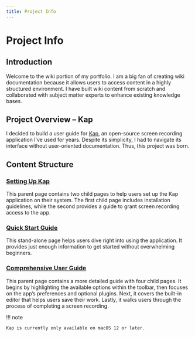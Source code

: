 ```yaml
---
title: Project Info
---
```


# Project Info

## **Introduction**

Welcome to the wiki portion of my portfolio. I am a big fan of creating wiki documentation because it allows users to access content in a highly structured environment. I have built wiki content from scratch and collaborated with subject matter experts to enhance existing knowledge bases.

## **Project Overview – Kap**

I decided to build a user guide for [Kap](https://getkap.co/), an open-source screen recording application I’ve used for years. Despite its simplicity, I had to navigate its interface without user-oriented documentation. Thus, this
project was born.

## **Content Structure**

### [Setting Up Kap](./setting_up_kap/Installation-Guide_327695.md)

This parent page contains two child pages to help users set up the Kap application on their system. The first child page includes installation guidelines, while the second provides a guide to grant screen recording access to the app.

### [Quick Start Guide](Quick-Start-Guide_327712.md)

This stand-alone page helps users dive right into using the application. It provides just enough information to get started without overwhelming beginners.

### [Comprehensive User Guide](./comprehensive_user_guide/Tool-Bar_393330.md)

This parent page contains a more detailed guide with four child pages. It begins by highlighting the available options within the toolbar, then focuses
on the app’s preferences and optional plugins. Next, it covers the built-in editor that helps users save their work. Lastly, it walks users through the process of completing a screen recording.

!!! note

    Kap is currently only available on macOS 12 or later.